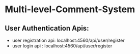 # Multi-level-Comment-System

## User Authentication Apis:
    
   * user registration api: localhost:4560/api/user/register
   * user login api : localhost:4560/api/user/register
      